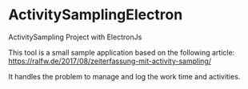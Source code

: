 # ActivitySamplingElectron

ActivitySampling Project with ElectronJs

This tool is a small sample application based on the following article: https://ralfw.de/2017/08/zeiterfassung-mit-activity-sampling/

It handles the problem to manage and log the work time and activities.
